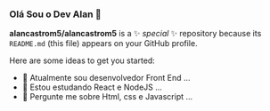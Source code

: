 ### Olá Sou o Dev Alan 👋


**alancastrom5/alancastrom5** is a ✨ _special_ ✨ repository because its `README.md` (this file) appears on your GitHub profile.

Here are some ideas to get you started:

- 🔭 Atualmente sou desenvolvedor Front End ...
- 🌱 Estou estudando React e NodeJS ...
- 💬 Pergunte me sobre Html, css e Javascript ...


